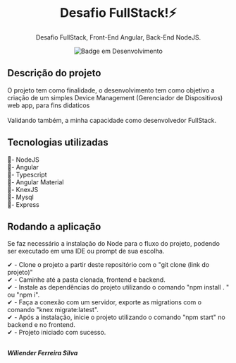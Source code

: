 <h1 align="center">Desafio FullStack!⚡</h1>
<div align="center">
  Desafio FullStack, Front-End Angular, Back-End NodeJS.
</div>
<div align="center">
  
  ![Badge em Desenvolvimento](http://img.shields.io/static/v1?label=STATUS&message=EM_ANDAMENTO&color=GREEN&style=for-the-badge)
  
</div>

##
 
<div >
  
  <h2> Descrição do projeto </h2>
  O projeto tem como finalidade, o desenvolvimento tem como objetivo a criação de um simples Device Management (Gerenciador de Dispositivos) web app, para fins didaticos
  <br><br>
  Validando também, a minha capacidade como desenvolvedor FullStack.
  
</div>

##

<div >
  
  <h2> Tecnologias utilizadas </h2>
  📌- NodeJS  <br>
  📌- Angular  <br>
  📌- Typescript  <br>
  📌- Angular Material  <br>
  📌- KnexJS  <br>
  📌- Mysql  <br>
  📌- Express  <br>
  
</div>

##

<div >
  
  <h2> Rodando a aplicação </h2>
  
  Se faz necessário a instalação do Node para o fluxo do projeto, podendo ser executado em uma IDE ou prompt de sua escolha.

   ✔ - Clone o projeto a partir deste repositório com o "git clone (link do projeto)"  <br>
   ✔ - Caminhe até a pasta clonada, frontend e backend.  <br>
   ✔ - Instale as dependências do projeto utilizando o comando "npm install . " ou "npm i".  <br>
   ✔ - Faça a conexão com um servidor, exporte as migrations com o comando "knex migrate:latest". <br>
   ✔ - Após a instalação, inicie o projeto utilizando o comando "npm start" no backend e no frontend. <br>
   ✔ - Projeto iniciado com sucesso.  <br>

  
</div>

##

<div>
  
  <h5>Wiliender Ferreira Silva</h5>
  
</div>
